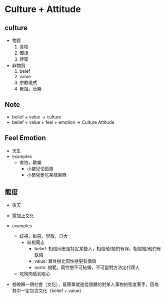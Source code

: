 # Culture + Attitude

## culture
* 物質
    1. 食物
    2. 國旗
    3. 建築
* 非物質
    1. belef
    2. value
    3. 宗教儀式
    4. 舞蹈，音樂

## Note
* belief + value -> culture
* belief + value + feel + emotion -> Culture Attitude

## Feel Emotion
* 天生
* examples
    * 害怕，歡樂
        * 小嬰兒怕孤單
        * 小嬰兒愛吃某樣東西


## 態度
* 後天
* 需加上文化
* examples
    * 歧視，厭惡，崇敬，自大
        * 歧視同志
            * belief: 相信同志是特定某些人，相信他/她們有罪，相信她/他們有缺陷
            * value: 異性戀比同性戀更有價值
            * norm: 規範，同性戀不可結婚，不可當對方法定代理人
    * 吃狗肉感到噁心

* 想暸解一個社會（文化），最簡單就是從個體的對某人事物的態度著手，因為其中一定包含文化（belief + value）
